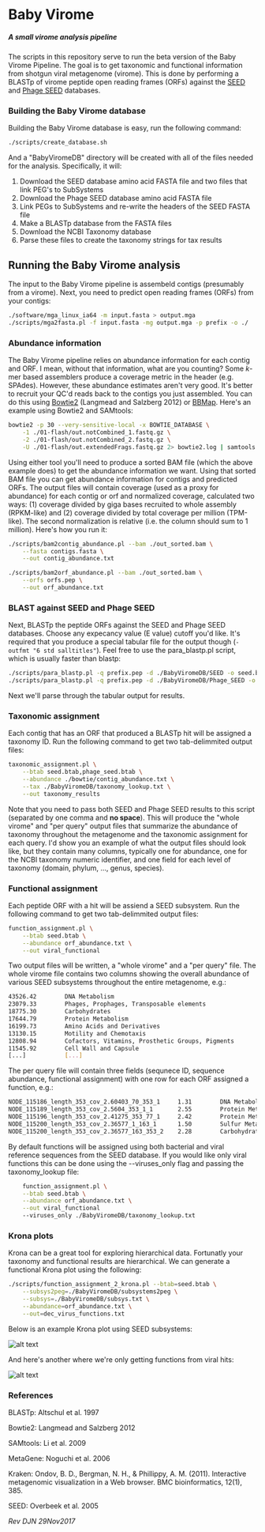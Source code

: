 # Baby Virome

##### A small virome analysis pipeline

The scripts in this repository serve to run the beta version of the Baby Virome Pipeline. The goal is to get taxonomic and functional information from shotgun viral metagenome (virome). This is done by performing a BLASTp of virome peptide open reading frames (ORFs) against the [SEED](http://www.theseed.org/wiki/Main_Page) and [Phage SEED](http://www.phantome.org) databases.

### Building the Baby Virome database

Building the Baby Virome database is easy, run the following command:

```bash
./scripts/create_database.sh
```

And a "BabyViromeDB" directory will be created with all of the files needed for the analysis. Specifically, it will:

1. Download the SEED database amino acid FASTA file and two files that link PEG's to SubSystems
2. Download the Phage SEED database amino acid FASTA file
3. Link PEGs to SubSystems and re-write the headers of the SEED FASTA file
4. Make a BLASTp database from the FASTA files
5. Download the NCBI Taxonomy database
6. Parse these files to create the taxonomy strings for tax results

## Running the Baby Virome analysis

The input to the Baby Virome pipeline is assembeld contigs (presumably from a virome). Next, you need to predict open reading frames (ORFs) from your contigs:

```bash
./software/mga_linux_ia64 -m input.fasta > output.mga
./scripts/mga2fasta.pl -f input.fasta -mg output.mga -p prefix -o ./
```

### Abundance information

The Baby Virome pipeline relies on abundance information for each contig and ORF. I mean, without that information, what are you counting? Some *k*-mer based assemblers produce a coverage metric in the header (e.g. SPAdes). However, these abundance estimates aren't very good. It's better to recruit your QC'd reads back to the contigs you just assembled. You can do this using [Bowtie2](http://bowtie-bio.sourceforge.net/bowtie2/index.shtml) (Langmead and Salzberg 2012) or [BBMap](https://sourceforge.net/p/bbmap/wiki/Home/). Here's an example using Bowtie2 and SAMtools:

```bash
bowtie2 -p 30 --very-sensitive-local -x BOWTIE_DATABASE \
	-1 ./01-flash/out.notCombined_1.fastq.gz \
	-2 ./01-flash/out.notCombined_2.fastq.gz \
	-U ./01-flash/out.extendedFrags.fastq.gz 2> bowtie2.log | samtools view -Sb -F 4 - | samtools sort -o out_sorted.bam -
```

Using either tool you'll need to produce a sorted BAM file (which the above example does) to get the abundance information we want. Using that sorted BAM file you can get abundance information for contigs and predicted ORFs. The output files will contain coverage (used as a proxy for abundance) for each contig or orf and normalized coverage, calculated two ways: (1) coverage divided by giga bases recruited to whole assembly (RPKM-like) and (2) coverage divided by total coverage per million (TPM-like). The second normalization is relative (i.e. the column should sum to 1 million). Here's how you run it:

```bash
./scripts/bam2contig_abundance.pl --bam ./out_sorted.bam \
	--fasta contigs.fasta \
	--out contig_abundance.txt

./scripts/bam2orf_abundance.pl --bam ./out_sorted.bam \
	--orfs orfs.pep \
	--out orf_abundance.txt
```

### BLAST against SEED and Phage SEED

Next, BLASTp the peptide ORFs against the SEED and Phage SEED databases. Choose any expecancy value (E value) cutoff you'd like. It's required that you produce a special tabular file for the output though (`-outfmt "6 std salltitles"`). Feel free to use the para_blastp.pl script, which is usually faster than blastp:

```bash
./scripts/para_blastp.pl -q prefix.pep -d ./BabyViromeDB/SEED -o seed.btab --outfmt='"6 std salltitles"' -e 1e-3 -t 30
./scripts/para_blastp.pl -q prefix.pep -d ./BabyViromeDB/Phage_SEED -o phage_seed.btab --outfmt='"6 std salltitles"' -e 1e-3 -t 30
```

Next we'll parse through the tabular output for results.

### Taxonomic assignment

Each contig that has an ORF that produced a BLASTp hit will be assigned a taxonomy ID. Run the following command to get two tab-delimmited output files:

```bash
taxonomic_assignment.pl \
	--btab seed.btab,phage_seed.btab \
	--abundance ./bowtie/contig_abundance.txt \
	--tax ./BabyViromeDB/taxonomy_lookup.txt \
	--out taxonomy_results
```

Note that you need to pass both SEED and Phage SEED results to this script (separated by one comma and **no space**). This will produce the "whole virome" and "per query" output files that summarize the abundance of taxonomy throughout the metagenome and the taxonomic assignment for each query. I'd show you an example of what the output files should look like, but they contain many columns, typically one for abundance, one for the NCBI taxonomy numeric identifier, and one field for each level of taxonomy (domain, phylum, ..., genus, species).

### Functional assignment

Each peptide ORF with a hit will be assiend a SEED subsystem. Run the following command to get two tab-delimmited output files:

```bash
function_assignment.pl \
	--btab seed.btab \
	--abundance orf_abundance.txt \
	--out viral_functional
```

Two output files will be written, a "whole virome" and a "per query" file. The whole virome file contains two columns showing the overall abundance of various SEED subsystems throughout the entire metagenome, e.g.:

```bash
43526.42        DNA Metabolism
23079.33        Phages, Prophages, Transposable elements
18775.30        Carbohydrates
17644.79        Protein Metabolism
16199.73        Amino Acids and Derivatives
13130.15        Motility and Chemotaxis
12808.94        Cofactors, Vitamins, Prosthetic Groups, Pigments
11545.92        Cell Wall and Capsule
[...]           [...]
```

The per query file will contain three fields (sequnece ID, sequence abundance, functional assignment) with one row for each ORF assigned a function, e.g.:

```bash
NODE_115186_length_353_cov_2.60403_70_353_1     1.31        DNA Metabolism
NODE_115189_length_353_cov_2.5604_353_1_1       2.55        Protein Metabolism
NODE_115196_length_353_cov_2.41275_353_77_1     2.42        Protein Metabolism
NODE_115200_length_353_cov_2.36577_1_163_1      1.50        Sulfur Metabolism
NODE_115200_length_353_cov_2.36577_163_353_2    2.28        Carbohydrates
```

By default functions will be assigned using both bacterial and viral reference sequences from the SEED database. If you would like only viral functions this can be done using the --viruses_only flag and passing the taxonomy_lookup file:

```bash
	function_assignment.pl \
	--btab seed.btab \
    --abundance orf_abundance.txt \
    --out viral_functional
	--viruses_only ./BabyViromeDB/taxonomy_lookup.txt
```

### Krona plots

Krona can be a great tool for exploring hierarchical data. Fortunatly your taxonomy and functional results are hierarchical. We can generate a functional Krona plot using the following:

```bash
./scripts/function_assignment_2_krona.pl --btab=seed.btab \
	--subsys2peg=./BabyViromeDB/subsystems2peg \
	--subsys=./BabyViromeDB/subsys.txt \
	--abundance=orf_abundance.txt \
	--out=dec_virus_functions.txt
```

Below is an example Krona plot using SEED subsystems:

![alt text](https://github.com/dnasko/baby_virome/blob/master/images/example_1.jpg)

And here's another where we're only getting functions from viral hits:

![alt text](https://github.com/dnasko/baby_virome/blob/master/images/example_2.jpg)

### References

BLASTp: Altschul et al. 1997

Bowtie2: Langmead and Salzberg 2012

SAMtools: Li et al. 2009

MetaGene: Noguchi et al. 2006

Kraken: Ondov, B. D., Bergman, N. H., & Phillippy, A. M. (2011). Interactive metagenomic visualization in a Web browser. BMC bioinformatics, 12(1), 385.

SEED: Overbeek et al. 2005

*Rev DJN 29Nov2017*
